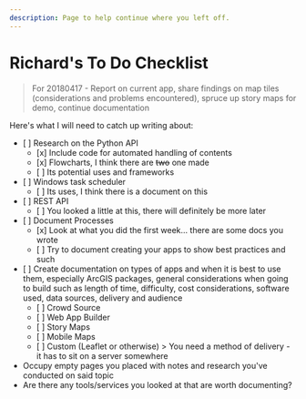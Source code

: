 ```yaml
---
description: Page to help continue where you left off.
---
```


# Richard's To Do Checklist

> For 20180417 - Report on current app, share findings on map tiles \(considerations and problems encountered\), spruce up story maps for demo, continue documentation

Here's what I will need to catch up writing about:

* \[ \] Research on the Python API
  * \[x\] Include code for automated handling of contents
  * \[x\] Flowcharts, I think there are ~~two~~ one made
  * \[ \] Its potential uses and frameworks
* \[ \] Windows task scheduler
  * \[ \] Its uses, I think there is a document on this
* \[ \] REST API
  * \[ \] You looked a little at this, there will definitely be more later
* \[ \] Document Processes
  * \[x\] Look at what you did the first week... there are some docs you wrote
  * \[ \] Try to document creating your apps to show best practices and such
* \[ \] Create documentation on types of apps and when it is best to use them, especially ArcGIS packages, general considerations when going to build such as length of time, difficulty, cost considerations, software used, data sources, delivery and audience
  * \[ \] Crowd Source
  * \[ \] Web App Builder
  * \[ \] Story Maps
  * \[ \] Mobile Maps
  * \[ \] Custom \(Leaflet or otherwise\) &gt; You need a method of delivery - it has to sit on a server somewhere
* Occupy empty pages you placed with notes and research you've conducted on said topic
* Are there any tools/services you looked at that are worth documenting?



